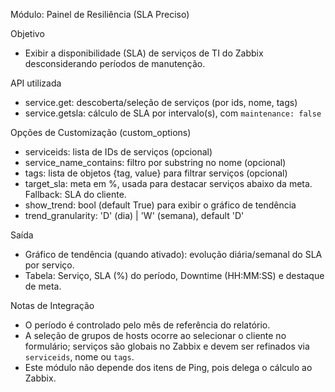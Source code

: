 Módulo: Painel de Resiliência (SLA Preciso)

Objetivo
- Exibir a disponibilidade (SLA) de serviços de TI do Zabbix desconsiderando períodos de manutenção.

API utilizada
- service.get: descoberta/seleção de serviços (por ids, nome, tags)
- service.getsla: cálculo de SLA por intervalo(s), com `maintenance: false`

Opções de Customização (custom_options)
- serviceids: lista de IDs de serviços (opcional)
- service_name_contains: filtro por substring no nome (opcional)
- tags: lista de objetos {tag, value} para filtrar serviços (opcional)
- target_sla: meta em %, usada para destacar serviços abaixo da meta. Fallback: SLA do cliente.
- show_trend: bool (default True) para exibir o gráfico de tendência
- trend_granularity: 'D' (dia) | 'W' (semana), default 'D'

Saída
- Gráfico de tendência (quando ativado): evolução diária/semanal do SLA por serviço.
- Tabela: Serviço, SLA (%) do período, Downtime (HH:MM:SS) e destaque de meta.

Notas de Integração
- O período é controlado pelo mês de referência do relatório.
- A seleção de grupos de hosts ocorre ao selecionar o cliente no formulário; serviços são globais no Zabbix e devem ser refinados via `serviceids`, nome ou `tags`.
- Este módulo não depende dos itens de Ping, pois delega o cálculo ao Zabbix.

